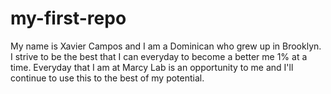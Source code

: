# my-first-repo

My name is Xavier Campos and I am a Dominican who grew up in Brooklyn. I strive to be the best that I can everyday to become a better me 1% at a time. Everyday that I am at Marcy Lab is an opportunity to me and I'll continue to use this to the best of my potential.